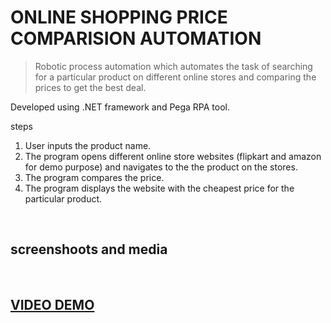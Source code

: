 # ONLINE SHOPPING PRICE COMPARISION AUTOMATION

>Robotic process automation which automates the task of searching for a particular product on different online stores and comparing the prices to get the best deal.

Developed using .NET framework  and Pega RPA tool.

steps
1. User inputs the product name.
2. The program opens different online store websites (flipkart and amazon for demo purpose) and navigates to the the product on the stores.
3. The program compares the price.
4. The program displays the website with the cheapest price for the particular product.

<br>

## screenshoots and media

<br>

## [VIDEO DEMO](https://drive.google.com/file/d/1rbRDjezjAnAp6HXhfX0BceuanmHdxWj6/view?usp=sharing) 

<br>




